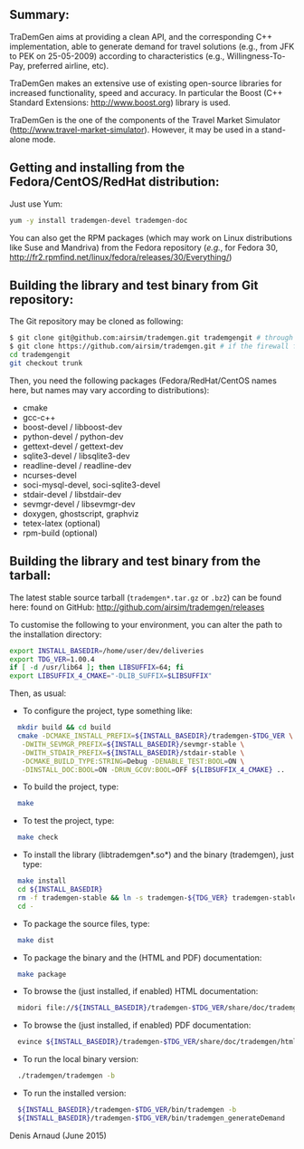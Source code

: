 
Summary:
---------
TraDemGen aims at providing a clean API, and the corresponding C++
implementation, able to generate demand for travel solutions (e.g.,
from JFK to PEK on 25-05-2009) according to characteristics (e.g.,
Willingness-To-Pay, preferred airline, etc).

TraDemGen makes an extensive use of existing open-source libraries for
increased functionality, speed and accuracy. In particular the 
Boost (C++ Standard Extensions: http://www.boost.org) library is used.

TraDemGen is the one of the components of the Travel Market Simulator
(http://www.travel-market-simulator). However, it may be used in a
stand-alone mode.


Getting and installing from the Fedora/CentOS/RedHat distribution:
------------------------------------------------------------------
Just use Yum:
```bash
yum -y install trademgen-devel trademgen-doc
```

You can also get the RPM packages (which may work on Linux
distributions like Suse and Mandriva) from the Fedora repository
(_e.g._, for Fedora 30, 
http://fr2.rpmfind.net/linux/fedora/releases/30/Everything/)


Building the library and test binary from Git repository:
----------------------------------------------------------------
The Git repository may be cloned as following:
```bash
$ git clone git@github.com:airsim/trademgen.git trademgengit # through SSH
$ git clone https://github.com/airsim/trademgen.git # if the firewall filters SSH
cd trademgengit
git checkout trunk
```

Then, you need the following packages (Fedora/RedHat/CentOS names here, 
but names may vary according to distributions):
* cmake
* gcc-c++
* boost-devel / libboost-dev
* python-devel / python-dev
* gettext-devel / gettext-dev
* sqlite3-devel / libsqlite3-dev
* readline-devel / readline-dev
* ncurses-devel
* soci-mysql-devel, soci-sqlite3-devel
* stdair-devel / libstdair-dev
* sevmgr-devel / libsevmgr-dev
* doxygen, ghostscript, graphviz
* tetex-latex (optional)
* rpm-build (optional)


Building the library and test binary from the tarball:
------------------------------------------------------
The latest stable source tarball (`trademgen*.tar.gz` or `.bz2`) can be found here:
found on GitHub: http://github.com/airsim/trademgen/releases

To customise the following to your environment, you can alter the path
to the installation directory:
```bash
export INSTALL_BASEDIR=/home/user/dev/deliveries
export TDG_VER=1.00.4
if [ -d /usr/lib64 ]; then LIBSUFFIX=64; fi
export LIBSUFFIX_4_CMAKE="-DLIB_SUFFIX=$LIBSUFFIX"
```
Then, as usual:
* To configure the project, type something like:
```bash
  mkdir build && cd build
  cmake -DCMAKE_INSTALL_PREFIX=${INSTALL_BASEDIR}/trademgen-$TDG_VER \
   -DWITH_SEVMGR_PREFIX=${INSTALL_BASEDIR}/sevmgr-stable \
   -DWITH_STDAIR_PREFIX=${INSTALL_BASEDIR}/stdair-stable \
   -DCMAKE_BUILD_TYPE:STRING=Debug -DENABLE_TEST:BOOL=ON \
   -DINSTALL_DOC:BOOL=ON -DRUN_GCOV:BOOL=OFF ${LIBSUFFIX_4_CMAKE} ..
```
* To build the project, type:
```bash
  make
```
* To test the project, type:
```bash
  make check
```
* To install the library (libtrademgen*.so*) and the binary (trademgen),
  just type:
```bash
  make install
  cd ${INSTALL_BASEDIR}
  rm -f trademgen-stable && ln -s trademgen-${TDG_VER} trademgen-stable
  cd -
```
* To package the source files, type:
```bash
  make dist
```
* To package the binary and the (HTML and PDF) documentation:
```bash
  make package
```
* To browse the (just installed, if enabled) HTML documentation:
```bash
  midori file://${INSTALL_BASEDIR}/trademgen-$TDG_VER/share/doc/trademgen/html/index.html
```
* To browse the (just installed, if enabled) PDF documentation:
```bash
  evince ${INSTALL_BASEDIR}/trademgen-$TDG_VER/share/doc/trademgen/html/refman.pdf
```
* To run the local binary version:
```bash
  ./trademgen/trademgen -b
```
* To run the installed version:
```bash
  ${INSTALL_BASEDIR}/trademgen-$TDG_VER/bin/trademgen -b
  ${INSTALL_BASEDIR}/trademgen-$TDG_VER/bin/trademgen_generateDemand
```

Denis Arnaud (June 2015)

